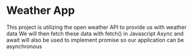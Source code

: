 # Weather App

This project is utilizing the open weather API to provide us with weather data
We will then fetch these data with fetch() in Javascript
Async and await will also be used to implement promise so our application can be asynchronous
